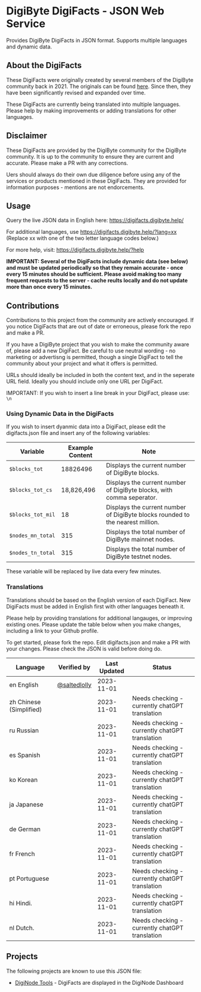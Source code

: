 # DigiByte DigiFacts - JSON Web Service
Provides DigiByte DigiFacts in JSON format. Supports multiple languages and dynamic data.

## About the DigiFacts

These DigiFacts were originally created by several members of the DigiByte community back in 2021. The originals can be found [here](https://github.com/DigiByte-Core/DigiFacts). Since then, they have been significantly revised and expanded over time.

These DigiFacts are currently being translated into multiple languages. Please help by making improvements or adding translations for other languages.

## Disclaimer

These DigiFacts are provided by the DigiByte community for the DigiByte community. It is up to the community to ensure they are current and accurate. Please make a PR with any corrections.

Uers should always do their own due diligence before using any of the services or products mentioned in these DigiFacts. They are provided for information purposes - mentions are not endorcements.

## Usage

Query the live JSON data in English here: https://digifacts.digibyte.help/

For additional languages, use https://digifacts.digibyte.help/?lang=xx (Replace xx with one of the two letter language codes below.)

For more help, visit: https://digifacts.digibyte.help/?help

**IMPORTANT: Several of the DigiFacts include dynamic data (see below) and must be updated periodically so that they remain accurate - once every 15 minutes should be sufficient. Please avoid making too many frequent requests to the server - cache reults locally and do not update more than once every 15 minutes.**

## Contributions

Contributions to this project from the community are actively encouraged. If you notice DigiFacts that are out of date or erroneous, please fork the repo and make a PR.

If you have a DigiByte project that you wish to make the community aware of, please add a new DigiFact. Be careful to use neutral wording - no marketing or advertisng is permitted, though a single DigiFact to tell the community about your project and what it offers is permitted.

URLs should ideally be included in both the content text, and in the seperate URL field. Ideally you should include only one URL per DigiFact.

IMPORTANT: If you wish to insert a line break in your DigiFact, please use: ```\n```

### Using Dynamic Data in the DigiFacts

If you wish to insert dyanmic data into a DigiFact, please edit the digifacts.json file and insert any of the following variables:

| Variable               | Example Content | Note                                                |
|------------------------|-----------------|-----------------------------------------------------|
| ```$blocks_tot```      | 18826496        | Displays the current number of DigiByte blocks.  |
| ```$blocks_tot_cs```   | 18,826,496      | Displays the current number of DigiByte blocks, with comma seperator. | 
| ```$blocks_tot_mil```  | 18              | Displays the current number of DigiByte blocks rounded to the nearest million. |
| ```$nodes_mn_total```  | 315             | Displays the total number of DigiByte mainnet nodes. |
| ```$nodes_tn_total```  | 315             | Displays the total number of DigiByte testnet nodes. |

These variable will be replaced by live data every few minutes.

### Translations

Translations should be based on the English version of each DigiFact. New DigiFacts must be added in English first with other languages beneath it.

Please help by providing translations for additional langauges, or improving existing ones. Please update the table below when you make changes, including a link to your Github profile.

To get started, please fork the repo. Edit digifacts.json and make a PR with your changes. Please check the JSON is valid before doing do.

| Language                 | Verified by                                      | Last Updated | Status                                              |
|--------------------------|--------------------------------------------------|--------------|-----------------------------------------------------|
| en English               | [@saltedlolly](https://github.com/saltedlolly)   | 2023-11-01   |                                                     |
| zh Chinese (Simplified)  |                                                  | 2023-11-01   | Needs checking - currently chatGPT translation      | 
| ru Russian               |                                                  | 2023-11-01   | Needs checking - currently chatGPT translation      | 
| es Spanish               |                                                  | 2023-11-01   | Needs checking - currently chatGPT translation      | 
| ko Korean                |                                                  | 2023-11-01   | Needs checking - currently chatGPT translation      | 
| ja Japanese              |                                                  | 2023-11-01   | Needs checking - currently chatGPT translation      | 
| de German                |                                                  | 2023-11-01   | Needs checking - currently chatGPT translation      | 
| fr French                |                                                  | 2023-11-01   | Needs checking - currently chatGPT translation      | 
| pt Portuguese            |                                                  | 2023-11-01   | Needs checking - currently chatGPT translation      | 
| hi Hindi.                |                                                  | 2023-11-01   | Needs checking - currently chatGPT translation      | 
| nl Dutch.                |                                                  | 2023-11-01   | Needs checking - currently chatGPT translation      | 

## Projects

The following projects are known to use this JSON file:

- [DigiNode Tools](https://github.com/saltedlolly/diginode-tools) - DigiFacts are displayed in the DigiNode Dashboard

